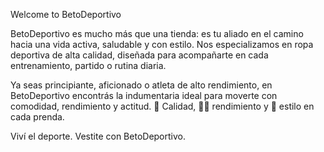 Welcome to BetoDeportivo

BetoDeportivo es mucho más que una tienda: es tu aliado en el camino hacia una vida activa, saludable y con estilo. Nos especializamos en ropa deportiva de alta calidad, diseñada para acompañarte en cada entrenamiento, partido o rutina diaria.

Ya seas principiante, aficionado o atleta de alto rendimiento, en BetoDeportivo encontrás la indumentaria ideal para moverte con comodidad, rendimiento y actitud.
💪 Calidad, 🏃‍♂️ rendimiento y 👕 estilo en cada prenda.

Viví el deporte. Vestite con BetoDeportivo.